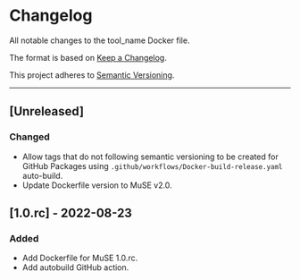 # Changelog
All notable changes to the tool_name Docker file.

The format is based on [Keep a Changelog](https://keepachangelog.com/en/1.0.0/).

This project adheres to [Semantic Versioning](https://semver.org/spec/v2.0.0.html).

---

## [Unreleased]
### Changed
- Allow tags that do not following semantic versioning to be created for GitHub Packages using `.github/workflows/Docker-build-release.yaml` auto-build.
- Update Dockerfile version to MuSE v2.0.

## [1.0.rc] - 2022-08-23
### Added
- Add Dockerfile for MuSE 1.0.rc.
- Add autobuild GitHub action.
